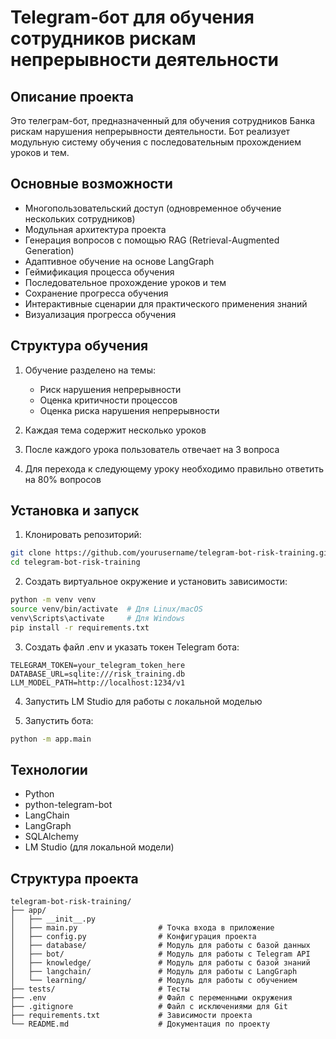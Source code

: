# Telegram-бот для обучения сотрудников рискам непрерывности деятельности

## Описание проекта

Это телеграм-бот, предназначенный для обучения сотрудников Банка рискам нарушения непрерывности деятельности. Бот реализует модульную систему обучения с последовательным прохождением уроков и тем.

## Основные возможности

- Многопользовательский доступ (одновременное обучение нескольких сотрудников)
- Модульная архитектура проекта
- Генерация вопросов с помощью RAG (Retrieval-Augmented Generation)
- Адаптивное обучение на основе LangGraph
- Геймификация процесса обучения
- Последовательное прохождение уроков и тем
- Сохранение прогресса обучения
- Интерактивные сценарии для практического применения знаний
- Визуализация прогресса обучения

## Структура обучения

1. Обучение разделено на темы:
   - Риск нарушения непрерывности
   - Оценка критичности процессов
   - Оценка риска нарушения непрерывности

2. Каждая тема содержит несколько уроков

3. После каждого урока пользователь отвечает на 3 вопроса

4. Для перехода к следующему уроку необходимо правильно ответить на 80% вопросов

## Установка и запуск

1. Клонировать репозиторий:
```bash
git clone https://github.com/yourusername/telegram-bot-risk-training.git
cd telegram-bot-risk-training
```

2. Создать виртуальное окружение и установить зависимости:
```bash
python -m venv venv
source venv/bin/activate  # Для Linux/macOS
venv\Scripts\activate     # Для Windows
pip install -r requirements.txt
```

3. Создать файл .env и указать токен Telegram бота:
```
TELEGRAM_TOKEN=your_telegram_token_here
DATABASE_URL=sqlite:///risk_training.db
LLM_MODEL_PATH=http://localhost:1234/v1
```

4. Запустить LM Studio для работы с локальной моделью

5. Запустить бота:
```bash
python -m app.main
```

## Технологии

- Python
- python-telegram-bot
- LangChain
- LangGraph
- SQLAlchemy
- LM Studio (для локальной модели)

## Структура проекта

```
telegram-bot-risk-training/
├── app/
│   ├── __init__.py
│   ├── main.py                  # Точка входа в приложение
│   ├── config.py                # Конфигурация проекта
│   ├── database/                # Модуль для работы с базой данных
│   ├── bot/                     # Модуль для работы с Telegram API
│   ├── knowledge/               # Модуль для работы с базой знаний
│   ├── langchain/               # Модуль для работы с LangGraph
│   └── learning/                # Модуль для работы с обучением
├── tests/                       # Тесты
├── .env                         # Файл с переменными окружения
├── .gitignore                   # Файл с исключениями для Git
├── requirements.txt             # Зависимости проекта
└── README.md                    # Документация по проекту
```